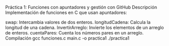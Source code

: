 Práctica 1: Funciones con apuntadores y gestión con GitHub
Descripción
Implementación de funciones en C que usan apuntadores:

swap: Intercambia valores de dos enteros.
longitudCadena: Calcula la longitud de una cadena.
InvertirArreglo: Invierte los elementos de un arreglo de enteros.
cuentaPares: Cuenta los números pares en un arreglo.
Compilación
gcc funciones.c main.c -o practica1
./practica1
